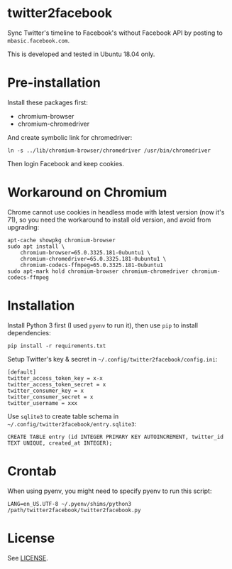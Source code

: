 # twitter2facebook

Sync Twitter's timeline to Facebook's without Facebook API by posting to `mbasic.facebook.com`.

This is developed and tested in Ubuntu 18.04 only.

# Pre-installation

Install these packages first:

* chromium-browser
* chromium-chromedriver

And create symbolic link for chromedriver:

    ln -s ../lib/chromium-browser/chromedriver /usr/bin/chromedriver

Then login Facebook and keep cookies.

# Workaround on Chromium

Chrome cannot use cookies in headless mode with latest version (now it's 71), so you need the workaround to install old version, and avoid from upgrading:

    apt-cache showpkg chromium-browser
    sudo apt install \
        chromium-browser=65.0.3325.181-0ubuntu1 \
        chromium-chromedriver=65.0.3325.181-0ubuntu1 \
        chromium-codecs-ffmpeg=65.0.3325.181-0ubuntu1
    sudo apt-mark hold chromium-browser chromium-chromedriver chromium-codecs-ffmpeg

# Installation

Install Python 3 first (I used `pyenv` to run it), then use `pip` to install dependencies:

    pip install -r requirements.txt

Setup Twitter's key & secret in `~/.config/twitter2facebook/config.ini`:

    [default]
    twitter_access_token_key = x-x
    twitter_access_token_secret = x
    twitter_consumer_key = x
    twitter_consumer_secret = x
    twitter_username = xxx

Use `sqlite3` to create table schema in `~/.config/twitter2facebook/entry.sqlite3`:

    CREATE TABLE entry (id INTEGER PRIMARY KEY AUTOINCREMENT, twitter_id TEXT UNIQUE, created_at INTEGER);

# Crontab

When using pyenv, you might need to specify pyenv to run this script:

    LANG=en_US.UTF-8 ~/.pyenv/shims/python3 /path/twitter2facebook/twitter2facebook.py

# License

See [LICENSE](LICENSE).
